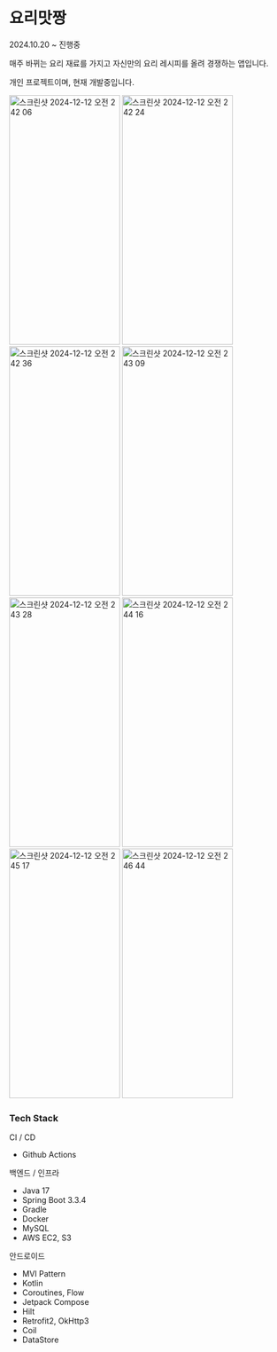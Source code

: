 # 요리맛짱

2024.10.20 ~ 진행중

매주 바뀌는 요리 재료를 가지고 자신만의 요리 레시피를 올려 경쟁하는 앱입니다.

개인 프로젝트이며, 현재 개발중입니다.

<img width="200" height="450" alt="스크린샷 2024-12-12 오전 2 42 06" src="https://github.com/user-attachments/assets/32104a15-95ef-4f7d-be17-fcc344d034dc" />
<img width="200" height="450" alt="스크린샷 2024-12-12 오전 2 42 24" src="https://github.com/user-attachments/assets/08a4b3d9-b858-4eb7-895b-bde9c2bb9e42" />
<img width="200" height="450" alt="스크린샷 2024-12-12 오전 2 42 36" src="https://github.com/user-attachments/assets/95e15eac-2986-4383-81e2-7c094613ccf8" />
<img width="200" height="450" alt="스크린샷 2024-12-12 오전 2 43 09" src="https://github.com/user-attachments/assets/ed5fff2e-dc7c-4acf-8fac-0ac0526a8695" />
<img width="200" height="450" alt="스크린샷 2024-12-12 오전 2 43 28" src="https://github.com/user-attachments/assets/f537723c-74ad-4da2-90c4-c0299090009a" />
<img width="200" height="450" alt="스크린샷 2024-12-12 오전 2 44 16" src="https://github.com/user-attachments/assets/2b792fcb-3487-4fd6-a465-da35965f8199" />
<img width="200" height="450" alt="스크린샷 2024-12-12 오전 2 45 17" src="https://github.com/user-attachments/assets/78c31409-069b-43af-8539-27551bd3c758" />
<img width="200" height="450" alt="스크린샷 2024-12-12 오전 2 46 44" src="https://github.com/user-attachments/assets/edacf6b6-2c12-4fac-889e-fba1bc0a523d" />



### Tech Stack
CI / CD
- Github Actions

백엔드 / 인프라
- Java 17
- Spring Boot 3.3.4
- Gradle
- Docker
- MySQL
- AWS EC2, S3

안드로이드
- MVI Pattern
- Kotlin
- Coroutines, Flow
- Jetpack Compose
- Hilt
- Retrofit2, OkHttp3
- Coil
- DataStore

